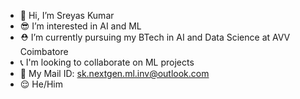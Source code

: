 - 👋 Hi, I’m Sreyas Kumar
- 😎 I’m interested in AI and ML
- ⛑️ I’m currently pursuing my BTech in AI and Data Science at AVV Coimbatore
- 📞 I'm looking to collaborate on ML projects
- 📧 My Mail ID: sk.nextgen.ml.inv@outlook.com
- 😌 He/Him

<!---
poisonkissedsk/poisonkissedsk is a ✨ special ✨ repository because its `README.md` (this file) appears on your GitHub profile.
You can click the Preview link to take a look at your changes.
--->
